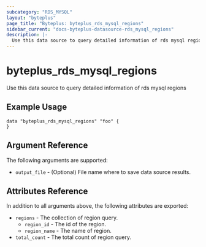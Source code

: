 ```yaml
---
subcategory: "RDS_MYSQL"
layout: "byteplus"
page_title: "Byteplus: byteplus_rds_mysql_regions"
sidebar_current: "docs-byteplus-datasource-rds_mysql_regions"
description: |-
  Use this data source to query detailed information of rds mysql regions
---
```

# byteplus_rds_mysql_regions
Use this data source to query detailed information of rds mysql regions
## Example Usage
```hcl
data "byteplus_rds_mysql_regions" "foo" {
}
```
## Argument Reference
The following arguments are supported:
* `output_file` - (Optional) File name where to save data source results.

## Attributes Reference
In addition to all arguments above, the following attributes are exported:
* `regions` - The collection of region query.
    * `region_id` - The id of the region.
    * `region_name` - The name of region.
* `total_count` - The total count of region query.


